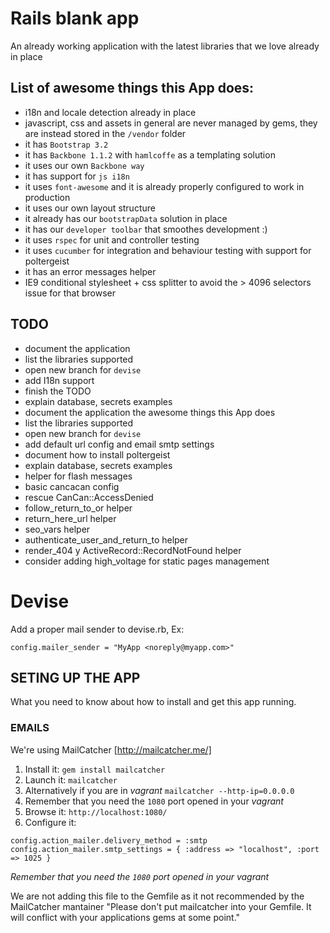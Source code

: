 # Rails blank app
An already working application with the latest libraries that we love already in place

## List of awesome things this App does:

* i18n and locale detection already in place
* javascript, css and assets in general are never managed by gems, they are instead stored in the `/vendor` folder
* it has `Bootstrap 3.2`
* it has `Backbone 1.1.2` with `hamlcoffe` as a templating solution
* it uses our own `Backbone way`
* it has support for `js i18n`
* it uses `font-awesome` and it is already properly configured to work in production
* it uses our own layout structure
* it already has our `bootstrapData` solution in place
* it has our `developer toolbar` that smoothes development :)
* it uses `rspec` for unit and controller testing
* it uses `cucumber` for integration and behaviour testing with support for poltergeist
* it has an error messages helper
* IE9 conditional stylesheet + css splitter to avoid the > 4096 selectors issue for that browser


## TODO
* document the application
* list the libraries supported
* open new branch for `devise`
* add I18n support
* finish the TODO
* explain database, secrets examples
* document the application the awesome things this App does
* list the libraries supported
* open new branch for `devise`
* add default url config and email smtp settings
* document how to install poltergeist
* explain database, secrets examples
* helper for flash messages
* basic cancacan config
* rescue CanCan::AccessDenied
* follow_return_to_or helper
* return_here_url helper
* seo_vars helper
* authenticate_user_and_return_to helper
* render_404 y ActiveRecord::RecordNotFound helper
* consider adding high_voltage for static pages management

# Devise
Add a proper mail sender to devise.rb, Ex:

    config.mailer_sender = "MyApp <noreply@myapp.com>"


## SETING UP THE APP
What you need to know about how to install and get this app running.

### EMAILS
We're using MailCatcher [http://mailcatcher.me/]

1. Install it: `gem install mailcatcher`
2. Launch it: `mailcatcher`
  1. Alternatively if you are in *vagrant* `mailcatcher --http-ip=0.0.0.0`
  2. Remember that you need the `1080` port opened in your *vagrant*
3. Browse it: `http://localhost:1080/`
4. Configure it:
```
config.action_mailer.delivery_method = :smtp
config.action_mailer.smtp_settings = { :address => "localhost", :port => 1025 }
```

_Remember that you need the `1080` port opened in your vagrant_

We are not adding this file to the Gemfile as it not recommended by the MailCatcher mantainer
"Please don't put mailcatcher into your Gemfile. It will conflict with your applications gems at some point."
